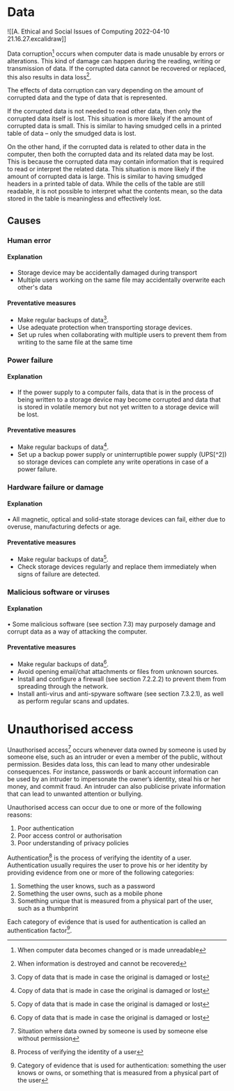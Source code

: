 # Data

![[A. Ethical and Social Issues of Computing 2022-04-10 21.16.27.excalidraw]]

Data corruption[^corruption] occurs when computer data is made unusable by errors or alterations. This kind of damage can happen during the reading, writing or transmission of data. If the corrupted data cannot be recovered or replaced, this also results in data loss[^loss].

The effects of data corruption can vary depending on the amount of corrupted data and the type of data that is represented.

If the corrupted data is not needed to read other data, then only the corrupted data itself is lost. This situation is more likely if the amount of corrupted data is small. This is similar to having smudged cells in a printed table of data – only the smudged data is lost.

On the other hand, if the corrupted data is related to other data in the computer, then both the corrupted data and its related data may be lost. This is because the corrupted data may contain information that is required to read or interpret the related data. This situation is more likely if the amount of corrupted data is large. This is similar to having smudged headers in a printed table of data. While the cells of the table are still readable, it is not possible to interpret what the contents mean, so the data stored in the table is meaningless and effectively lost.

## Causes

### Human error

#### Explanation

 - Storage device may be accidentally damaged during transport
 - Multiple users working on the same file may accidentally overwrite each other's data

#### Preventative measures

 - Make regular backups of data[^backup].
 - Use adequate protection when transporting storage devices.
 - Set up rules when collaborating with multiple users to prevent them from writing to the same file at the same time

### Power failure

#### Explanation

- If the power supply to a computer fails, data that is in the process of being written to a storage device may become corrupted and data that is stored in volatile memory but not yet written to a storage device will be lost.

#### Preventative measures

- Make regular backups of data[^backup].
- Set up a backup power supply or uninterruptible power supply (UPS[^2]) so storage devices can complete any write operations in case of a power failure.

### Hardware failure or damage

#### Explanation

• All magnetic, optical and solid-state storage devices can fail, either due to overuse, manufacturing defects or age.

#### Preventative measures

-   Make regular backups of data[^backup].
-   Check storage devices regularly and replace them immediately when signs of failure are detected.

### Malicious software or viruses

#### Explanation

• Some malicious software (see section 7.3) may purposely damage and corrupt data as a way of attacking the computer.

#### Preventative measures

-   Make regular backups of data[^backup].
-   Avoid opening email/chat attachments or files from unknown sources.
-   Install and configure a firewall (see section 7.2.2.2) to prevent them from spreading through the network.
-   Install anti-virus and anti-spyware software (see section 7.3.2.1), as well as perform regular scans and updates.

# Unauthorised access

Unauthorised access[^unauthorised] occurs whenever data owned by someone is used by someone else, such as an intruder or even a member of the public, without permission. Besides data loss, this can lead to many other undesirable consequences. For instance, passwords or bank account information can be used by an intruder to impersonate the owner’s identity, steal his or her money, and commit fraud. An intruder can also publicise private information that can lead to unwanted attention or bullying.

Unauthorised access can occur due to one or more of the following reasons:

1.  Poor authentication
2.  Poor access control or authorisation
3.  Poor understanding of privacy policies

Authentication[^auth] is the process of verifying the identity of a user. Authentication usually requires the user to prove his or her identity by providing evidence from one or more of the following categories:

1.  Something the user knows, such as a password
2.  Something the user owns, such as a mobile phone
3.  Something unique that is measured from a physical part of the user, such as a thumbprint

Each category of evidence that is used for authentication is called an authentication factor[^authfactor].

[^auth]: Process of verifying the identity of a user
[^authfactor]: Category of evidence that is used for authentication: something the user knows or owns, or something that is measured from a physical part of the user
[^unauthorised]: Situation where data owned by someone is used by someone else without permission
[^corruption]: When computer data becomes changed or is made unreadable
[^loss]:When information is destroyed and cannot be recovered
[^ups]: Device that provides enough emergency power for a computer to properly shut down in case of a power failure
[^backup]: Copy of data that is made in case the original is damaged or lost